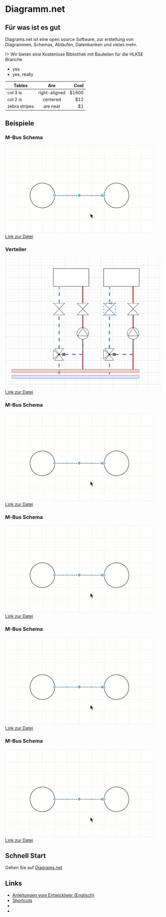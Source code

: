 # Diagramm.net

## Für was ist es gut
Diagrams.net ist eine open source Software, zur erstellung von Diagrammen, Schemas, Abläufen, Datenbanken und vieles mehr.


!> Wir bieten eine Kostenlose Bibliothek mit Bauteilen für die HLKSE Branche

- yes
- yes, really




| Tables        | Are           | Cool  |
| ------------- |:-------------:| -----:|
| col 3 is      | right-aligned | $1600 |
| col 2 is      | centered      |   $12 |
| zebra stripes | are neat      |    $1 |


## Beispiele

### M-Bus Schema
![](waypoints-add.gif)
[Link zur Datei](https://test.com)

### Verteiler
![](Animation.gif)
[Link zur Datei](https://test.com)

### M-Bus Schema
![](waypoints-add.gif)
[Link zur Datei](https://test.com)

### M-Bus Schema
![test](waypoints-add.gif)
[Link zur Datei](https://test.com)

### M-Bus Schema
![test](waypoints-add.gif)
[Link zur Datei](https://test.com)

### M-Bus Schema
![test](waypoints-add.gif)
[Link zur Datei](https://test.com)



## Schnell Start

Gehen Sie auf [Diagrams.net](https://app.diagrams.net) 



## Links

- [Anleitungen vom Entwicklwer (Englisch)](https://app.diagrams.net)
- [Shortcuts](https://viewer.diagrams.net/#Uhttps%3A%2F%2Fviewer.diagrams.net%2Fshortcuts.svg)
- 
- 